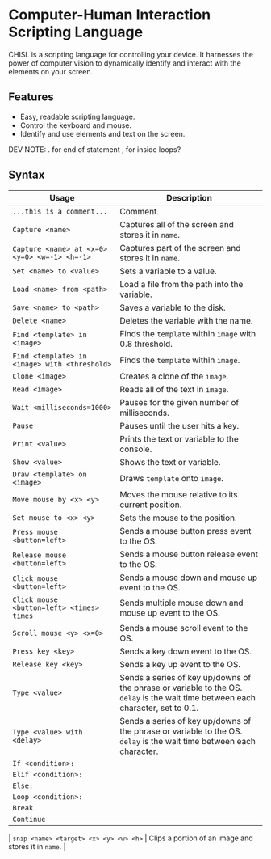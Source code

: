 # Computer-Human Interaction Scripting Language
CHISL is a scripting language for controlling your device. It harnesses the power of computer vision to dynamically identify and interact with the elements on your screen.

## Features
- Easy, readable scripting language.
- Control the keyboard and mouse.
- Identify and use elements and text on the screen.

DEV NOTE:
. for end of statement
, for inside loops?

## Syntax
| Usage | Description |
|---|---|
| `...this is a comment...` | Comment. |
| `Capture <name>` | Captures all of the screen and stores it in `name`. |
| `Capture <name> at <x=0> <y=0> <w=-1> <h=-1>` | Captures part of the screen and stores it in `name`. |
| `Set <name> to <value>` | Sets a variable to a value. |
| `Load <name> from <path>` | Load a file from the path into the variable. |
| `Save <name> to <path>` | Saves a variable to the disk. |
| `Delete <name>` | Deletes the variable with the name. |
| `Find <template> in <image>` | Finds the `template` within `image` with 0.8 threshold. |
| `Find <template> in <image> with <threshold>` | Finds the `template` within `image`. |
| `Clone <image>` | Creates a clone of the `image`. |
| `Read <image>` | Reads all of the text in `image`. |
| `Wait <milliseconds=1000>` | Pauses for the given number of milliseconds. |
| `Pause` | Pauses until the user hits a key. |
| `Print <value>` | Prints the text or variable to the console. |
| `Show <value>` | Shows the text or variable. |
| `Draw <template> on <image>` | Draws `template` onto `image`. |
| `Move mouse by <x> <y>` | Moves the mouse relative to its current position. |
| `Set mouse to <x> <y>` | Sets the mouse to the position. |
| `Press mouse <button=left>` | Sends a mouse button press event to the OS. |
| `Release mouse <button=left>` | Sends a mouse button release event to the OS. |
| `Click mouse <button=left>` | Sends a mouse down and mouse up event to the OS. |
| `Click mouse <button=left> <times> times` | Sends multiple mouse down and mouse up event to the OS. |
| `Scroll mouse <y> <x=0>` | Sends a mouse scroll event to the OS. |
| `Press key <key>` | Sends a key down event to the OS. |
| `Release key <key>` | Sends a key up event to the OS. |
| `Type <value>` | Sends a series of key up/downs of the phrase or variable to the OS. `delay` is the wait time between each character, set to 0.1. |
| `Type <value> with <delay>` | Sends a series of key up/downs of the phrase or variable to the OS. `delay` is the wait time between each character. |
| `If <condition>:` |
| `Elif <condition>:` |
| `Else:` |
| `Loop <condition>:` |
| `Break` |
| `Continue` |

| `snip <name> <target> <x> <y> <w> <h>` | Clips a portion of an image and stores it in `name`. |